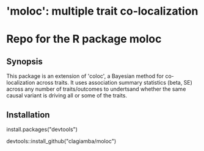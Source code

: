 # 'moloc': multiple trait co-localization
# Repo for the R package moloc

## Synopsis

This package is an extension of 'coloc', a Bayesian method for co-localization across traits.
It uses association summary statistics (beta, SE) across any number of traits/outcomes to undertsand whether the same causal variant is driving all or some of the traits.

## Installation

install.packages("devtools")

devtools::install_github("clagiamba/moloc")
